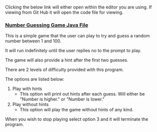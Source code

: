 Clicking the below link will either open within the editor you are using. 
If viewing from Git Hub it will open the code file for viewing.
### [Number Guessing Game Java File](./numberGame.java)

This is a simple game that the user can play to try and guess a random number between 1 and 100. 

It will run indefinitely until the user replies no to the prompt to play.

The game will also provide a hint after the first two guesses. 

There are 2 levels of difficulty provided with this program. 

The options are listed below:

1. Play with hints
    - This option will print out hints after each guess. Will either be "Number is higher." or "Number is lower."
2. Play without hints
    - This option will play the game without hints of any kind. 

When you wish to stop playing select option 3 and it will terminate the program.